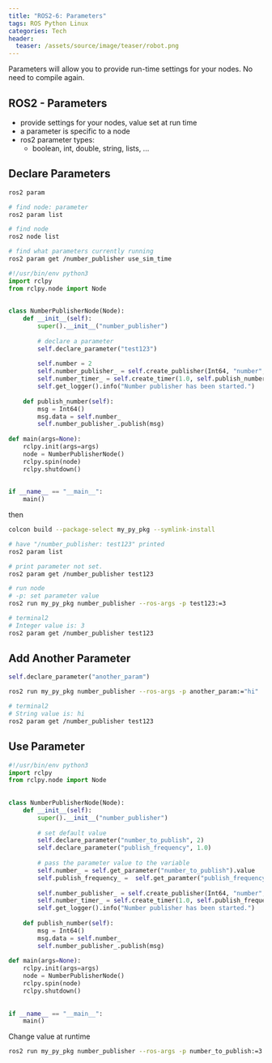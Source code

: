 ```yaml
---
title: "ROS2-6: Parameters"
tags: ROS Python Linux
categories: Tech
header:
  teaser: /assets/source/image/teaser/robot.png
---
```


Parameters will allow you to provide run-time settings for your nodes. No need to compile again.

## ROS2 - Parameters

 - provide settings for your nodes, value set at run time
 - a parameter is specific to a node
 - ros2 parameter types:
   - boolean, int, double, string, lists, ...


## Declare Parameters

```bash
ros2 param

# find node: parameter
ros2 param list

# find node
ros2 node list

# find what parameters currently running
ros2 param get /number_publisher use_sim_time
```

```python
#!/usr/bin/env python3
import rclpy
from rclpy.node import Node
 
 
class NumberPublisherNode(Node):
    def __init__(self):
        super().__init__("number_publisher") 
        
        # declare a parameter
        self.declare_parameter("test123")
        
        self.number = 2
        self.number_publisher_ = self.create_publisher(Int64, "number", 10)
        self.number_timer_ = self.create_timer(1.0, self.publish_number)
        self.get_logger().info("Number publisher has been started.")
    
    def publish_number(self):
        msg = Int64()
        msg.data = self.number_
        self.number_publisher_.publish(msg)
 
def main(args=None):
    rclpy.init(args=args)
    node = NumberPublisherNode() 
    rclpy.spin(node)
    rclpy.shutdown()
 
 
if __name__ == "__main__":
    main()

```

then
```bash
colcon build --package-select my_py_pkg --symlink-install

# have "/number_publisher: test123" printed
ros2 param list

# print parameter not set.
ros2 param get /number_publisher test123

# run node
# -p: set parameter value
ros2 run my_py_pkg number_publisher --ros-args -p test123:=3

# terminal2
# Integer value is: 3
ros2 param get /number_publisher test123
```

## Add Another Parameter

```python
self.declare_parameter("another_param")
```

```bash
ros2 run my_py_pkg number_publisher --ros-args -p another_param:="hi"

# terminal2
# String value is: hi
ros2 param get /number_publisher test123 
```

## Use Parameter

```python
#!/usr/bin/env python3
import rclpy
from rclpy.node import Node
 
 
class NumberPublisherNode(Node):
    def __init__(self):
        super().__init__("number_publisher") 
        
        # set default value
        self.declare_parameter("number_to_publish", 2)
        self.declare_parameter("publish_frequency", 1.0)
        
        # pass the parameter value to the variable
        self.number_ = self.get_parameter("number_to_publish").value
        self.publish_frequency_ =  self.get_paramter("publish_frequency").value
        
        self.number_publisher_ = self.create_publisher(Int64, "number", 10)
        self.number_timer_ = self.create_timer(1.0, self.publish_frequency_, self.publish_number)
        self.get_logger().info("Number publisher has been started.")
    
    def publish_number(self):
        msg = Int64()
        msg.data = self.number_
        self.number_publisher_.publish(msg)
 
def main(args=None):
    rclpy.init(args=args)
    node = NumberPublisherNode() 
    rclpy.spin(node)
    rclpy.shutdown()
 
 
if __name__ == "__main__":
    main()
```

Change value at runtime
```bash
ros2 run my_py_pkg number_publisher --ros-args -p number_to_publish:=3 -p publish_frequency:=3
```